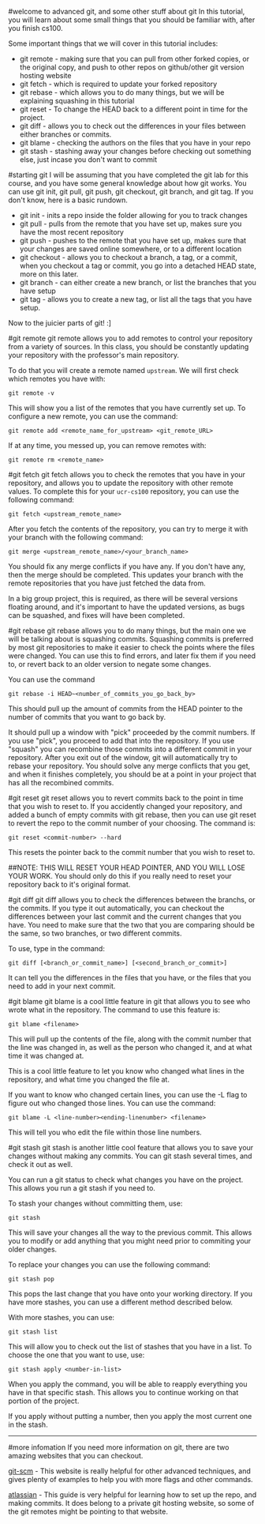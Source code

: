 #welcome to advanced git, and some other stuff about git
   In this tutorial, you will learn about some small things that you should
    be familiar with, after you finish cs100.
    
   Some important things that we will cover in this tutorial includes:
   * git remote - making sure that you can pull from other forked copies, or the original copy, and push to other repos on github/other git version hosting website
   * git fetch - which is required to update your forked repository
   * git rebase - which allows you to do many things, but we will be explaining squashing in this tutorial
   * git reset - To change the HEAD back to a different point in time for the project.
   * git diff - allows you to check out the differences in your files between either branches or commits.
   * git blame - checking the authors on the files that you have in your repo
   * git stash - stashing away your changes before checking out something else, just incase you don't want to commit

#starting git
I will be assuming that you have completed the git lab for this course, and you have some general knowledge about how git works. You can use git init, git pull, git push, git checkout, git branch, and git tag. If you don't know, here is a basic rundown.

* git init - inits a repo inside the folder allowing for you to track changes
* git pull - pulls from the remote that you have set up, makes sure you have the most recent repository
* git push - pushes to the remote that you have set up, makes sure that your changes are saved online somewhere, or to a different location
* git checkout - allows you to checkout a branch, a tag, or a commit, when you checkout a tag or commit, you go into a detached HEAD state, more on this later.
* git branch - can either create a new branch, or list the branches that you have setup
* git tag - allows you to create a new tag, or list all the tags that you have setup.

Now to the juicier parts of git! :]

#git remote
git remote allows you to add remotes to control your repository from a variety of sources.
In this class, you should be constantly updating your repository with the professor's main repository.

To do that you will create a remote named `upstream`. We will first check which remotes you have with:

    git remote -v

This will show you a list of the remotes that you have currently set up.
To configure a new remote, you can use the command:

    git remote add <remote_name_for_upstream> <git_remote_URL>
    
If at any time, you messed up, you can remove remotes with:

    git remote rm <remote_name>

#git fetch
git fetch allows you to check the remotes that you have in your repository,
and allows you to update the repository with other remote values.
To complete this for your `ucr-cs100` repository, you can use the following command:

    git fetch <upstream_remote_name>
    
After you fetch the contents of the repository, you can try to merge it with your branch with the following command:
    
    git merge <upstream_remote_name>/<your_branch_name>
    
You should fix any merge conflicts if you have any. If you don't have any, then the merge should be completed.
This updates your branch with the remote repositories that you have just fetched the data from.

In a big group project, this is required, as there will be several versions floating around, and it's important to have the updated versions, as bugs can be squashed, and fixes will have been completed.

#git rebase
git rebase allows you to do many things, but the main one we will be talking about is squashing commits.
Squashing commits is preferred by most git repositories to make it easier to check the points where the files were changed. 
You can use this to find errors, and later fix them if you need to, or revert back to an older version to negate some changes.

You can use the command

    git rebase -i HEAD~<number_of_commits_you_go_back_by>

This should pull up the amount of commits from the HEAD pointer to the number of commits that you want to go back by.

It should pull up a window with "pick" proceeded by the commit numbers.
If you use "pick", you proceed to add that into the repository. 
If you use "squash" you can recombine those commits into a different commit in your repository. 
After you exit out of the window, git will automatically try to rebase your repository. 
You should solve any merge conflicts that you get, and when it finishes completely, you should be at a point in your project that has all the recombined commits.

#git reset
git reset allows you to revert commits back to the point in time that you wish to reset to.
If you accidently changed your repository, and added a bunch of empty commits with git rebase, then you can use git reset to revert the repo to the commit number of your choosing. The command is:

    git reset <commit-number> --hard
    
This resets the pointer back to the commit number that you wish to reset to.

##NOTE: THIS WILL RESET YOUR HEAD POINTER, AND YOU WILL LOSE YOUR WORK.
You should only do this if you really need to reset your repository back to it's original format.
 
 #git diff
 git diff allows you to check the differences between the branchs, or the commits.
 If you type it out automatically, you can checkout the differences between your last commit and the current changes that you have.
 You need to make sure that the two that you are comparing should be the same, so two branches, or two different commits.
 
 To use, type in the command:
 
    git diff [<branch_or_commit_name>] [<second_branch_or_commit>]
    
It can tell you the differences in the files that you have, or the files that you need to add in your next commit.
 
 #git blame 
 git blame is a cool little feature in git that allows you to see who wrote what in the repository. The command to use this feature is:
 
    git blame <filename>

This will pull up the contents of the file, along with the commit number that the line was changed in, as well as the person who changed it, and at what time it was changed at.

This is a cool little feature to let you know who changed what lines in the repository, and what time you changed the file at.

If you want to know who changed certain lines, you can use the -L flag to figure out who changed those lines. You can use the command:

    git blame -L <line-number><ending-linenumber> <filename>
    
This will tell you who edit the file within those line numbers.
 
 #git stash
 git stash is another little cool feature that allows you to save your changes without making any commits. You can git stash several times, and check it out as well.
 
 You can run a git status to check what changes you have on the project. This allows you run a git stash if you need to.
 
 To stash your changes without committing them, use:
 
    git stash

This will save your changes all the way to the previous commit. This allows you to modify or add anything that you might need prior to commiting your older changes.

To replace your changes you can use the following command:

    git stash pop
    
This pops the last change that you have onto your working directory. If you have more stashes, you can use a different method described below.

With more stashes, you can use:

    git stash list

This will allow you to check out the list of stashes that you have in a list.
To choose the one that you want to use, use:

    git stash apply <number-in-list>

When you apply the command, you will be able to reapply everything you have in that specific stash. This allows you to continue working on that portion of the project.

If you apply without putting a number, then you apply the most current one in the stash.

---------------------------
#more infomation
If you need more information on git, there are two amazing websites that you can checkout.

[git-scm](http://git-scm.com/) - 
This website is really helpful for other advanced techniques, and gives plenty of examples to help you with more flags and other commands.

[atlassian](https://www.atlassian.com/git/tutorials/setting-up-a-repository) - 
This guide is very helpful for learning how to set up the repo, and making commits.
It does belong to a private git hosting website, so some of the git remotes might be pointing to that website.


